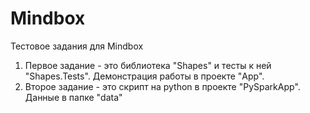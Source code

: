 # Mindbox
Тестовое задания для Mindbox
1. Первое задание - это библиотека "Shapes" и тесты к ней "Shapes.Tests". Демонстрация работы в проекте "App".
2. Второе задание - это скрипт на python в проекте "PySparkApp". Данные в папке "data"
